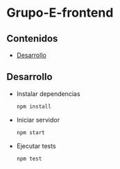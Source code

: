 # Grupo-E-frontend

## Contenidos

- [Desarrollo](#Desarrollo)

## Desarrollo

- Instalar dependencias
  
  ``` bash
  npm install
  ```

- Iniciar servidor
  
  ``` bash
  npm start
  ```

- Ejecutar tests
  ``` bash
  npm test
  ```